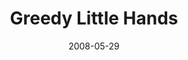---
layout: music 
title: "Greedy Little Hands"
date: 2008-05-29 
description: "Music from the Consumed journey."
audio: "http://s3.amazonaws.com/crossroadsaudiomessages/GreedyLittleHands.mp3"
audio-duration: "03:07"
src: "http://s3.amazonaws.com/crossroads-media/images/legacy/content/GreedyLH_lg.jpg"
---